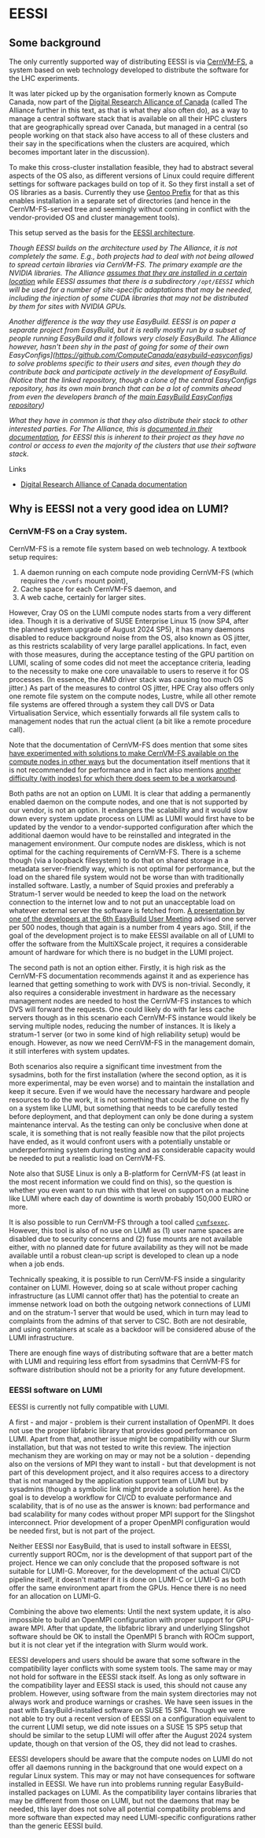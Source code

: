 # EESSI

## Some background

The only currently supported way of distributing EESSI is via
[CernVM-FS](https://cernvm.cern.ch/fs/), a system based on web technology developed to distribute
the software for the LHC experiments.

It was later picked up by the organisation formerly known as Compute Canada, now part of the
[Digital Research Allicance of Canada](https://alliancecan.ca/) (called The Alliance further
in this text, as that is what they also often do), as a way to manage a central
software stack that is available on all their HPC clusters that are geographically spread over
Canada, but managed in a central (so people working on that stack also have access to all of
these clusters and their say in the specifications when the clusters are acquired, 
which becomes important later in the discussion).

To make this cross-cluster installation feasible, they had to abstract several aspects of the OS
also, as different versions of Linux could require different settings for software packages build
on top of it. So they first install a set of OS libraries as a basis. Currently they use 
[Gentoo Prefix](https://wiki.gentoo.org/wiki/Project:Prefix) for that as this enables installation
in a separate set of directories (and hence in the CernVM-FS-served tree and seemingly without coming in 
conflict with the vendor-provided OS and cluster management tools).

This setup served as the basis for the [EESSI architecture](https://www.eessi.io/docs/overview/).

*Though EESSI builds on the architecture used by The Alliance, it is not completely the same. E.g.,
both projects had to deal with not being allowed to spread certain libraries via CernVM-FS.
The primary example are the NVIDIA libraries. The Alliance [assumes that they are installed in
a certain location](https://docs.alliancecan.ca/wiki/Accessing_CVMFS#CUDA_location) while 
EESSI assumes that there is a subdirectory `/opt/EESSI` which will be used for a number of
site-specific adaptations that may be needed, including the injection of some CUDA libraries
that may not be distributed by them for sites with NVIDIA GPUs.*

*Another difference is the way they use EasyBuild. EESSI is on paper a separate project from EasyBuild,
but it is really mostly run by a subset of people running EasyBuild and it follows very closely 
EasyBuild. The Alliance however, hasn't been shy in the past of going for 
some of their own EasyConfigs](https://github.com/ComputeCanada/easybuild-easyconfigs) 
to solve problems specific to their users and sites, even though they do contribute back and
participate actively in the development of EasyBuild. (Notice that the linked repository, though
a clone of the central EasyConfigs repository, has its own main branch that can be a lot of
commits ahead from even the developers branch of the [main EasyBuild EasyConfigs repository](https://github.com/easybuilders/easybuild-easyconfigs/tree/develop))*

*What they have in common is that they also distribute their stack to other interested parties.
For The Alliance, this is [documented in their documentation](https://docs.alliancecan.ca/wiki/Accessing_CVMFS),
for EESSI this is inherent to their project as they have no control or access to even the 
majority of the clusters that use their software stack.*

Links

-   [Digital Research Alliance of Canada documentation](https://docs.alliancecan.ca/wiki/Technical_documentation)


## Why is EESSI not a very good idea on LUMI?

### CernVM-FS on a Cray system.

CernVM-FS is a remote file system based on web technology. A textbook setup requires:

1.  A daemon running on each compute node providing CernVM-FS (which requires the `/cvmfs` mount point),
2.  Cache space for each CernVM-FS daemon, and
3.  A web cache, certainly for larger sites.

However, Cray OS on the LUMI compute nodes starts from a very different idea. Though it is a derivative
of SUSE Enterprise Linux 15 (now SP4, after the planned system upgrade of August 2024 SP5), it has many 
daemons disabled to reduce background noise from the OS, also known as OS jitter, as this restricts 
scalability of very large parallel applications. In fact, even with those measures, during the acceptance testing
of the GPU partition on LUMI, scaling of some codes did not meet the acceptance criteria,
leading to the necessity to make one core unavailable to users to reserve it
for OS processes. (In essence, the AMD driver stack was causing too much OS jitter.)
As part of the measures to control OS jitter, HPE Cray also offers only one remote file system on the compute
nodes, Lustre, while all other remote file systems are offered through a system they call DVS or Data
Virtualisation Service, which essentially forwards all file system calls to management nodes that run 
the actual client (a bit like a remote procedure call).  

Note that the documentation of CernVM-FS does mention that some sites [have experimented with solutions to 
make CernVM-FS available on the compute nodes in other ways](https://cvmfs.readthedocs.io/en/stable/cpt-hpc.html#nfs-export-with-cray-dvs)
but the documentation itself mentions that it is not recommended for performance and in fact also mentions
[another difficulty (with inodes) for which there does seem to be a workaround](https://cvmfs.readthedocs.io/en/stable/cpt-configure.html#export-of-cvmfs-with-cray-dvs).

Both paths are not an option on LUMI. It is clear that adding a permanently enabled daemon on the compute nodes, and one that is
not supported by our vendor, is not an option. It endangers the scalability and it would slow down every system update
process on LUMI as LUMI would first have to be updated by the vendor to a vendor-supported configuration after
which the additional daemon would have to be reinstalled and integrated in the management environment. Our compute nodes
are diskless, which is not optimal for the caching requirements of CernVM-FS. There is a scheme though (via a loopback 
filesystem) to do that on shared
storage in a metadata server-friendly way, which is not optimal for performance, but the load on the shared file system would
not be worse than with traditionally installed software. Lastly, a number of Squid proxies and preferably a Stratum-1 server
would be needed to keep the load on the network connection to the internet low and to not put 
an unacceptable load on whatever external server the software is fetched from. 
[A presentation by one of the developers at the 6th EasyBuild User Meeting](https://easybuild.io/eum21/#cvmfs-talk) 
advised one server per 500 nodes, though that again
is a number from 4 years ago. Still, if the goal of the development project is to make EESSI available on all of LUMI to offer
the software from the MultiXScale project, it requires a considerable amount of hardware for which there is no budget in the 
LUMI project.

The second path is not an option either. Firstly, it is high risk as the CernVM-FS documentation recommends against it and
as experience has learned that getting something to work with DVS is non-trivial. Secondly,
it also requires a considerable investment in hardware as the necessary management nodes are needed to host the CernVM-FS
instances to which DVS will forward the requests. One could likely do with far less cache servers though as in this scenario each
CernVM-FS instance would likely be serving multiple nodes, reducing the number of instances. It is likely a stratum-1 server
(or two in some kind of high reliability setup) would be enough. However, as now we need CernVM-FS in the management domain,
it still interferes with system updates. 

Both scenarios also require a significant time investment from the sysadmins, both for the first installation (where the second
option, as it is more experimental, may be even worse) and to maintain the installation and keep it secure. Even if we would have
the necessary hardware and people resources to do the work, it is not something that could be done on the fly on a system 
like LUMI, but something that needs to be carefully tested before deployment,
and that deployment can only be done during a system maintenance interval.
As the testing can only be conclusive when done at scale, it is something that is not really feasible now that the pilot projects
have ended, as it would confront users with a potentially unstable or underperforming system during testing and as 
considerable capacity would be needed to put a realistic load on CernVM-FS.

Note also that SUSE Linux is only a B-platform for CernVM-FS (at least in the most recent information we could find on this),
so the question is whether you even want to run this with that level on support on a machine like LUMI where each day of downtime
is worth probably 150,000 EURO or more.

It is also possible to run CernVM-FS through a tool called [`cvmfsexec`](https://github.com/cvmfs/cvmfsexec). However, this
tool is also of no use on LUMI as (1) user name spaces are disabled due to security concerns and (2) fuse mounts are not 
available either, with no planned date for future availability as they will not be made available until a robust clean-up
script is developed to clean up a node when a job ends.

Technically speaking, it is possible to run CernVM-FS inside a singularity container on LUMI. However, doing so at scale
without proper caching infrastructure (as LUMI cannot offer that) has the potential to create an immense network load 
on both the outgoing network
connections of LUMI and on the stratum-1 server that would be used, which in turn may lead to complaints from the admins of
that server to CSC. Both are not desirable, and using containers at scale as a backdoor will be considered abuse of the
LUMI infrastructure.

There are enough fine ways of distributing software that are a better match with LUMI and requiring less effort from sysadmins
that CernVM-FS for software distribution should not be a priority for any future development.


### EESSI software on LUMI

EESSI is currently not fully compatible with LUMI.

A first - and major - problem is their current installation of OpenMPI. It does not use the proper libfabric library that
provides good performance on LUMI. Apart from that, another issue might be compatibility with our Slurm installation, but
that was not tested to write this review. The injection mechanism they are working on may or may not be a solution - depending
also on the versions of MPI they want to install - but that development is not part of this development project,
and it also requires access to a directory that is not managed by the application support team of LUMI but
by sysadmins (though a symbolic link might provide a solution here).
As the goal is to develop a workflow for CI/CD to evaluate performance and scalability, that is of no use as the 
answer is known: bad performance and bad scalability for many codes without proper MPI support for the Slingshot
interconnect. Prior development of a proper OpenMPI configuration would be needed first,
but is not part of the project.

Neither EESSI nor EasyBuild, that is used to install software in EESSI,
currently support ROCm, nor is the development of that support part of the project. Hence we can only conclude that 
the proposed software is not suitable for LUMI-G. Moreover, for the development of the actual CI/CD pipeline itself, it doesn't
matter if it is done on LUMI-C or LUMI-G as both offer the same environment apart from the GPUs. Hence there is no need
for an allocation on LUMI-G.

Combining the above two elements: Until the next system update, it is also impossible to build an OpenMPI configuration with proper support 
for GPU-aware MPI. After that update, the libfabric library and underlying Slingshot software should be OK
to install the OpenMPI 5 branch with ROCm support, but it is not clear yet if the integration with Slurm 
would work.

EESSI developers and users should be aware that some software in the compatibility layer conflicts with some system tools. 
The same may or may
not hold for software in the EESSI stack itself. As long as only software in the compatibility layer and EESSI stack is
used, this should not cause any problem. However, using software from the main system directories may not always work
and produce warnings or crashes. We have seen issues in the past with EasyBuild-installed software on SUSE 15 SP4. 
Though we were not able to try out a recent version of EESSI on a configuration equivalent to the current LUMI setup, we did note issues on a
SUSE 15 SP5 setup that should be similar to the setup LUMI will offer after the August 2024 system update, though
on that version of the OS, they did not lead to crashes.

EESSI developers should be aware that the compute nodes on LUMI do not offer all daemons running in the background that one would
expect on a regular Linux system. This may or may not have consequences for software installed in EESSI. We have run into
problems running regular EasyBuild-installed packages on LUMI. As the compatibility layer contains libraries that may be
different from those on LUMI, but not the daemons that may be needed, this layer does not solve all potential compatibility
problems and more software than expected may need LUMI-specific configurations rather than the generic EESSI build.

